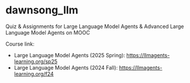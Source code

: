 # dawnsong_llm
Quiz &amp; Assignments for Large Language Model Agents &amp; Advanced Large Language Model Agents on MOOC 

Course link:
- Large Language Model Agents (2025 Spring): https://llmagents-learning.org/sp25
- Large Language Model Agents (2024 Fall): https://llmagents-learning.org/f24

